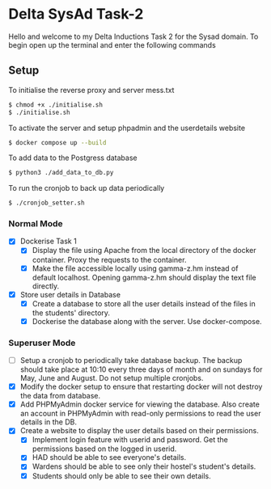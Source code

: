 # Delta SysAd Task-2

Hello and welcome to my Delta Inductions Task 2 for the Sysad domain.
To begin open up the terminal and enter the following commands

## Setup

To initialise the reverse proxy and server mess.txt 
```bash
$ chmod +x ./initialise.sh
$ ./initialise.sh
```

To activate the server and setup phpadmin and the userdetails website
```bash
$ docker compose up --build
```

To add data to the Postgress database
```bash
$ python3 ./add_data_to_db.py
```
To run the cronjob to back up data periodically
```bash
$ ./cronjob_setter.sh
```

### Normal Mode
- [X] Dockerise Task 1
    - [X] Display the file using Apache from the local directory of the docker container. Proxy the requests to the container.
    - [X] Make the file accessible locally using gamma-z.hm instead of default localhost. Opening gamma-z.hm should display the text file directly.
- [X] Store user details in Database
    - [X] Create a database to store all the user details instead of the files in the students' directory.
    - [X] Dockerise the database along with the server. Use docker-compose.
### Superuser Mode
- [ ] Setup a cronjob to periodically take database backup. The backup should take place at 10:10 every three days of month and on sundays for May, June and August. Do not setup multiple cronjobs.
- [X] Modify the docker setup to ensure that restarting docker will not destroy the data from database.
- [X] Add PHPMyAdmin docker service for viewing the database. Also create an account in PHPMyAdmin with read-only permissions to read the user details in the DB.
- [X] Create a website to display the user details based on their permissions.
    - [X] Implement login feature with userid and password. Get the permissions based on the logged in userid.
    - [X] HAD should be able to see everyone's details.
    - [X] Wardens should be able to see only their hostel's student's details.
    - [X] Students should only be able to see their own details.